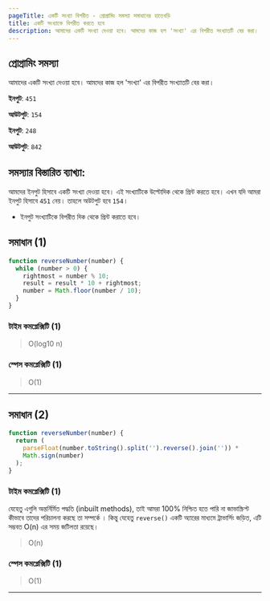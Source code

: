 ```yaml
---
pageTitle: একটি সংখ্যা বিপরীত - প্রোগ্রামিং সমস্যা সমাধানের হাতেখড়ি
title: একটি সংখ্যাকে বিপরীত করতে হবে
description: আমাদের একটি সংখ্যা দেওয়া হবে। আমদের কাজ হল 'সংখ্যা' এর বিপরীত সংখ্যাতটি বের করা।
---
```


## প্রোগ্রামিং সমস্যা

আমাদের একটি সংখ্যা দেওয়া হবে। আমদের কাজ হল 'সংখ্যা' এর বিপরীত সংখ্যাতটি বের করা।

**ইনপুট**: `451`

**আউটপুট**: `154`

**ইনপুট**: `248`

**আউটপুট**: `842`

## সমস্যার বিস্তারিত ব্যাখ্যা:

আমদের ইনপুট হিসাবে একটি সংখ্যা দেওয়া হবে। এই সংখ্যাটিকে উল্টোদিক থেকে প্রিন্ট করতে হবে। এখন যদি আমরা ইনপুট হিসাবে `451` নেয়। তাহলে অউটপুট হবে `154`।

- ইনপুট সংখ্যাটিকে বিপরীত দিক থেকে প্রিন্ট করাতে হবে।

## সমাধান (1)

```js
function reverseNumber(number) {
  while (number > 0) {
    rightmost = number % 10;
    result = result * 10 + rightmost;
    number = Math.floor(number / 10);
  }
}
```

### টাইম কমপ্লেক্সিটি (1)

> O(log10 n)

### স্পেস কমপ্লেক্সিটি (1)

> O(1)

---

## সমাধান (2)

```js
function reverseNumber(number) {
  return (
    parseFloat(number.toString().split('').reverse().join('')) *
    Math.sign(number)
  );
}
```

### টাইম কমপ্লেক্সিটি (1)

যেহেতু এগুলি অন্তর্নির্মিত পদ্ধতি (inbuilt methods), তাই আমরা 100% নিশ্চিত হতে পারি না জাভাস্ক্রিপ্ট কীভাবে তাদের পরিচালনা করছে তা সম্পর্কে । কিন্তু যেহেতু `reverse()` একটি অ্যারের মাধ্যমে ট্রাভার্সিং জড়িত, এটি সম্ভবত O(n) এর সময় জটিলতা রয়েছে।

> O(n)

### স্পেস কমপ্লেক্সিটি (1)

> O(1)

---
